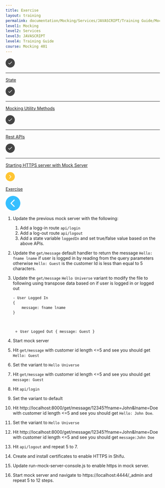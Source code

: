 ```yaml
---
title: Exercise
layout: training
permalink: documentation/Mocking/Services/JAVASCRIPT/Training Guide/Mocking 401/Exercise
level1: Mocking
level2: Services
level3: JAVASCRIPT
level4: Training Guide
course: Mocking 401
---
```

<div class="sidebar">
<div class="training-doc-link">
<div class ="training-doc-link-left">
<img class="training-doc-link-left__img" src="/images/training/checked.png" srcset="/images/training/checked%402x.png 2x, /images/training/checked%403x.png 3x" /><hr class="training-doc-link-left__hr training-doc-link-left__hr-completed" /></div>
<p class="training-doc-link__text">
<a class="training-doc-link__text-completed" href="./State">State</a></p>
</div>
<div class="training-doc-link">
<div class ="training-doc-link-left">
<img class="training-doc-link-left__img" src="/images/training/checked.png" srcset="/images/training/checked%402x.png 2x, /images/training/checked%403x.png 3x" /><hr class="training-doc-link-left__hr training-doc-link-left__hr-completed" /></div>
<p class="training-doc-link__text">
<a class="training-doc-link__text-completed" href="./Mocking Utility Methods">Mocking Utility Methods</a></p>
</div>
<div class="training-doc-link">
<div class ="training-doc-link-left">
<img class="training-doc-link-left__img" src="/images/training/checked.png" srcset="/images/training/checked%402x.png 2x, /images/training/checked%403x.png 3x" /><hr class="training-doc-link-left__hr training-doc-link-left__hr-completed" /></div>
<p class="training-doc-link__text">
<a class="training-doc-link__text-completed" href="./Rest APIs">Rest APIs</a></p>
</div>
<div class="training-doc-link">
<div class ="training-doc-link-left">
<img class="training-doc-link-left__img" src="/images/training/checked.png" srcset="/images/training/checked%402x.png 2x, /images/training/checked%403x.png 3x" /><hr class="training-doc-link-left__hr training-doc-link-left__hr-completed" /></div>
<p class="training-doc-link__text">
<a class="training-doc-link__text-completed" href="./Starting HTTPS server with Mock Server">Starting HTTPS server with Mock Server</a></p>
</div>
<div class="training-doc-link">
<div class ="training-doc-link-left">
<img class="training-doc-link-left__img" src="/images/training/actived.png" srcset="/images/training/actived%402x.png 2x, /images/training/actived%403x.png 3x" /></div>
<p class="training-doc-link__text">
<a class="training-doc-link__text-current" href="./Exercise">Exercise</a></p>
</div>
</div>
<div class="training-doc-nav-btn">
<a href="./Starting HTTPS server with Mock Server"><img src="/images/training/btn-left.png" srcset="/images/training/btn-left%402x.png 2x, /images/training/btn-left%403x.png 3x" /></a>
</div>
<div class="training-content markdown">
<ol>
<li><p>Update the previous mock server with the following:</p>
<ol>
<li>Add a logg-in route <code>api/login</code></li>
<li>Add a log-out route <code>api/logout</code></li>
<li>Add a state variable <code>loggedIn</code> and set true/false value based on the above APIs.</li>
</ol></li>
<li><p>Update the <code>get/message</code> default handler to return the message <code>Hello: fname lname</code> if user is logged in by reading from the query parameters otherwise  <code>Hello: Guest</code> is the customer Id is less than equal to 5 characters.</p></li>
<li><p>Update the <code>get/message</code> <code>Hello Universe</code> variant to modify the file to following using transpose data based on if user is logged in or logged out</p>
<pre><code class="language-js">- User Logged In
{
    message: fname lname
}

- User Logged Out
{
    message: Guest
}
</code></pre></li>
<li><p>Start mock server</p></li>
<li><p>Hit <code>get/message</code> with customer id length &lt;=5 and see you should get <code>Hello: Guest</code></p></li>
<li><p>Set the variant to <code>Hello Universe</code></p></li>
<li><p>Hit <code>get/message</code> with customer id length &lt;=5 and see you should get <code>message: Guest</code></p></li>
<li><p>Hit <code>api/login</code></p></li>
<li><p>Set the variant to default</p></li>
<li><p>Hit http://localhost:8000/get/message/12345?fname=John&amp;lname=Doe with customer id length &lt;=5 and see you should get <code>Hello: John Doe</code>.</p></li>
<li><p>Set the variant to <code>Hello Universe</code></p></li>
<li><p>Hit http://localhost:8000/get/message/12345?fname=John&amp;lname=Doe with customer id length &lt;=5 and see you should get <code>message:John Doe</code></p></li>
<li><p>Hit <code>api/logout</code> and repeat 5 to 7.</p></li>
<li><p>Create and install certificates to enable HTTPS in Shifu.</p></li>
<li><p>Update run-mock-server-console.js to enable https in mock server.</p></li>
<li><p>Start mock server and navigate to https://localhost:4444/_admin and repeat 5 to 12 steps.</p></li>
</ol>
</div>
<div class="training-doc-nav-btn">
</div>
